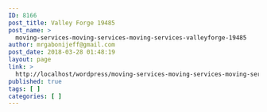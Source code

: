 ```yaml
---
ID: 8166
post_title: Valley Forge 19485
post_name: >
  moving-services-moving-services-moving-services-valleyforge-19485
author: mrgabonijeff@gmail.com
post_date: 2018-03-28 01:48:19
layout: page
link: >
  http://localhost/wordpress/moving-services-moving-services-moving-services-valleyforge-19485/
published: true
tags: [ ]
categories: [ ]
---
```

